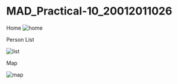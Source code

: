 # MAD_Practical-10_20012011026

Home
![home](https://user-images.githubusercontent.com/80666494/202560435-0c1325a4-8fba-4dd9-a021-c13c7e85e47f.jpeg)

Person List

![list](https://user-images.githubusercontent.com/80666494/202560498-241c29c7-150f-44bd-a566-eed697010c0c.jpeg)

Map

![map](https://user-images.githubusercontent.com/80666494/202560548-1f29e541-c7d4-4b9d-a328-36c4a0eef5fe.jpeg)

